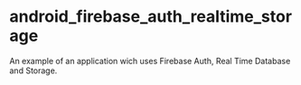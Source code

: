 # android_firebase_auth_realtime_storage
An example of an application wich uses Firebase Auth, Real Time Database and Storage.

